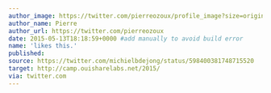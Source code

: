 ```yaml
---
author_image: https://twitter.com/pierreozoux/profile_image?size=original
author_name: Pierre
author_url: https://twitter.com/pierreozoux
date: 2015-05-13T18:18:59+0000 #add manually to avoid build error
name: 'likes this.'
published:
source: https://twitter.com/michielbdejong/status/598400381748715520
target: http://camp.ouisharelabs.net/2015/
via: twitter.com
---
```

[](http://camp.ouisharelabs.net/2015/)

